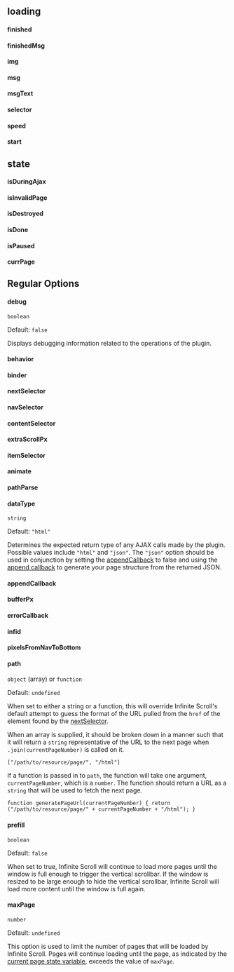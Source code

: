 ##  loading
####  finished
####  finishedMsg
####  img
####  msg
####  msgText
####  selector
####  speed
####  start

##  state
####  isDuringAjax
####  isInvalidPage
####  isDestroyed
####  isDone
####  isPaused
####  <a id="currPage"></a>currPage

## Regular Options
####  debug
`boolean`

Default: `false`

Displays debugging information related to the operations of the plugin.

####  behavior

####  binder

####  <a id="nextSelector"></a>nextSelector

####  navSelector

####  contentSelector

####  extraScrollPx

####  itemSelector

####  animate

####  pathParse

####  dataType
`string`

Default: `"html"`

Determines the expected return type of any AJAX calls made by the plugin. Possible values include `"html"` and `"json"`. The `"json"` option should be used in conjunction by setting the [appendCallback](#appendCallback) to false and using the [append callback](Callback) to generate your page structure from the returned JSON.

####  <a id="appendCallback"></a>appendCallback

####  bufferPx

####  errorCallback

####  infid

####  pixelsFromNavToBottom

####  <a id="path"></a>path
`object` (array) or `function`

Default: `undefined`

When set to either a string or a function, this will override Infinite Scroll's default attempt to guess the format of the URL pulled from the `href` of the element found by the [nextSelector](#nextSelector). 

When an array is supplied, it should be broken down in a manner such that it will return a `string` representative of the URL to the next page when `.join(currentPageNumber)` is called on it.

    ["/path/to/resource/page/", "/html"]

If a function is passed in to `path`, the function will take one argument, `currentPageNumber`, which is a `number`. The function should return a URL as a `string` that will be used to fetch the next page.

    function generatePageUrl(currentPageNumber) { return ("/path/to/resource/page/" + currentPageNumber + "/html"); }

####  prefill
`boolean`

Default: `false`

When set to true, Infinite Scroll will continue to load more pages until the window is full enough to trigger the vertical scrollbar. If the window is resized to be large enough to hide the vertical scrollbar, Infinite Scroll will load more content until the window is full again.

####  maxPage
`number`

Default: `undefined`

This option is used to limit the number of pages that will be loaded by Infinite Scroll. Pages will continue loading until the page, as indicated by the [current page state variable](#currPage), exceeds the value of `maxPage`.